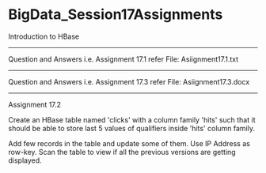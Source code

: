 # BigData_Session17Assignments
Introduction to HBase

-----------------------------------------------------------------------------------------------------------------------
Question and Answers i.e. Assignment 17.1 refer File: Asiignment17.1.txt

-----------------------------------------------------------------------------------------------------------------------
Question and Answers i.e. Assignment 17.3 refer File: Asiignment17.3.docx

-----------------------------------------------------------------------------------------------------------------------
Assignment 17.2

Create an HBase table named 'clicks' with a column family 'hits' such that it should be able to store last 5 values of qualifiers inside 'hits' column family.

Add few records in the table and update some of them. Use IP Address as row-key. Scan the table to view if all the previous versions are getting displayed.


